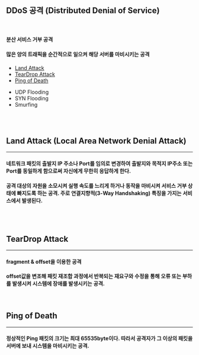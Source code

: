## DDoS 공격 (Distributed Denial of Service)
<br>

#### 분산 서비스 거부 공격
#### 많은 양의 트래픽을 순간적으로 일으켜 해당 서버를 마비시키는 공격


- [Land Attack](#land-attack-local-area-network-denial-attack)
- [TearDrop Attack](#teardrop-attack)
- [Ping of Death](#ping-of-death)
* UDP Flooding
* SYN Flooding
* Smurfing
<br>
<br>

## Land Attack (Local Area Network Denial Attack)
---
#### 네트워크 패킷의 출발지 IP 주소나 Port를 임의로 변경하여 출발지와 목적지 IP주소 또는 Port를 동일하게 함으로써 자신에게 무한히 응답하게 한다.
#### 공격 대상의 자원을 소모시켜 실행 속도를 느리게 하거나 동작을 마비시켜 서비스 거부 상태에 빠지도록 하는 공격. 주로 연결지향적(3-Way Handshaking) 특징을 가지는 서비스에서 발생된다.
<br>
<br>


## TearDrop Attack
---
#### fragment & offset을 이용한 공격
#### offset값을 변조해 패킷 재조합 과정에서 반복되는 재요구와 수정을 통해 오류 또는 부하를 발생시켜 시스템에 장애를 발생시키는 공격.
<br>

## Ping of Death
---
#### 정상적인 Ping 패킷의 크기는 최대 65535byte이다. 따라서 공격자가 그 이상의 패킷을 서버에 보내 시스템을 마비시키는 공격.